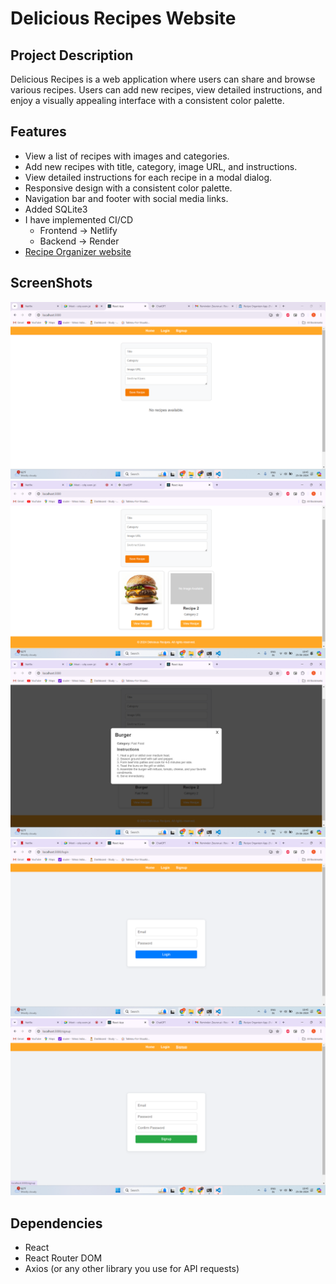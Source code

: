 # Delicious Recipes Website

## Project Description

Delicious Recipes is a web application where users can share and browse various recipes. Users can add new recipes, view detailed instructions, and enjoy a visually appealing interface with a consistent color palette.

## Features

- View a list of recipes with images and categories.
- Add new recipes with title, category, image URL, and instructions.
- View detailed instructions for each recipe in a modal dialog.
- Responsive design with a consistent color palette.
- Navigation bar and footer with social media links.
- Added SQLite3
- I have implemented CI/CD
    - Frontend $\to$ Netlify
    - Backend  $\to$ Render
- [Recipe Organizer website](https://master--grand-klepon-8100d2.netlify.app/)

## ScreenShots

![Home Page](/Images/home_page.png)
![Recipe Section](/Images/recipe_section.png)
![Modal Section](/Images/modal_section.png)
![Login Page](/Images/login_page.png)
![SignUp Page](/Images/signup_page.png)


## Dependencies

- React
- React Router DOM
- Axios (or any other library you use for API requests)






